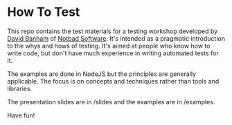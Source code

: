 # How To Test

This repo contains the test materials for a testing workshop developed by [David Banham](https://davidbanham.com) of [Notbad Software](https://notbad.software). It's intended as a pragmatic introduction to the whys and hows of testing. It's aimed at people who know how to write code, but don't have much experience in writing automated tests for it.

The examples are done in NodeJS but the principles are generally applicable. The focus is on concepts and techniques rather than tools and libraries.

The presentation slides are in /slides and the examples are in /examples.

Have fun!
